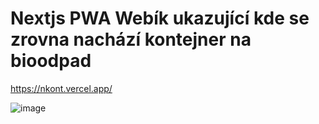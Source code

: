 # Nextjs PWA Webík ukazující kde se zrovna nachází kontejner na bioodpad

https://nkont.vercel.app/

![image](https://user-images.githubusercontent.com/5154014/197726354-e34654e8-cc5a-4f60-b1ec-b149f916bb52.png)
